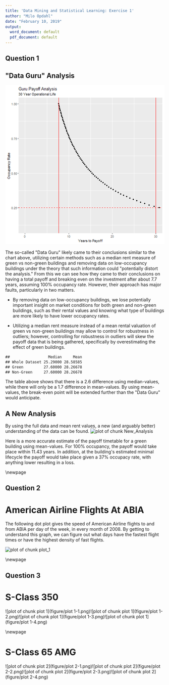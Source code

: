 ```yaml
---
title: 'Data Mining and Statistical Learning: Exercise 1'
author: "Milo Opdahl"
date: "February 10, 2019"
output:
  word_document: default
  pdf_document: default
---
```




## Question 1



## "Data Guru" Analysis


![](https://github.com/opdahlm/eco395m_Milo_HW/blob/master/Exercise%201/figure/Guru_Analysis-1.png)

  The so-called "Data Guru" likely came to their conclusions similar to the chart above, utilizing certain methods such as a median rent measure of green vs non-green buildings and removing data on low-occupancy buildings under the theory that such information could "potentially distort the analysis."  From this we can see how they came to their conclusions on having a total payoff and breaking even on the investment after about 7.7 years, assuming 100% occupancy rate.  However, their approach has major faults, particularly in two matters.
  
* By removing data on low-occupancy buildings, we lose potentially important insight on market conditions for both green and non-green buildings, such as their rental values and knowing what type of buildings are more likely to have lower occupancy rates.

* Utilizing a median rent measure instead of a mean rental valuation of green vs non-green buildings may allow to control for robustness in outliers; however, controlling for robustness in outliers will skew the payoff data that is being gathered, specifically by overestimating the effect of green buildings.  


```
##                 Median     Mean
## Whole Dataset 25.29000 28.58585
## Green         27.60000 28.26678
## Non-Green     27.60000 28.26678
```

  The table above shows that there is a 2.6 difference using median-values, while there will only be a 1.7 difference in mean-values.  By using mean-values, the break-even point will be extended further than the "Data Guru" would anticipate.
  
## A New Analysis

  By using the full data and mean rent values, a new (and arguably better) understanding of the data can be found.
![plot of chunk New_Analysis](figure/New_Analysis-1.png)

  Here is a more accurate estimate of the payoff timetable for a green building using mean-values. For 100% occupancy, the payoff would take place within 11.43 years. In addition, at the building's estimated minimal lifecycle the payoff would take place given a 37% occupacy rate, with anything lower resulting in a loss.
  
\newpage

## Question 2


# American Airline Flights At ABIA

The following dot plot gives the speed of American Airline flights to and from ABIA per day of the week, in every month of 2008.  By getting to understand this graph, we can figure out what days have the fastest flight times or have the highest density of fast flights.

![plot of chunk plot_1](figure/plot_1-1.png)

\newpage
  
## Question 3



# S-Class 350

![plot of chunk plot 1](figure/plot 1-1.png)![plot of chunk plot 1](figure/plot 1-2.png)![plot of chunk plot 1](figure/plot 1-3.png)![plot of chunk plot 1](figure/plot 1-4.png)

\newpage

# S-Class 65 AMG

![plot of chunk plot 2](figure/plot 2-1.png)![plot of chunk plot 2](figure/plot 2-2.png)![plot of chunk plot 2](figure/plot 2-3.png)![plot of chunk plot 2](figure/plot 2-4.png)
